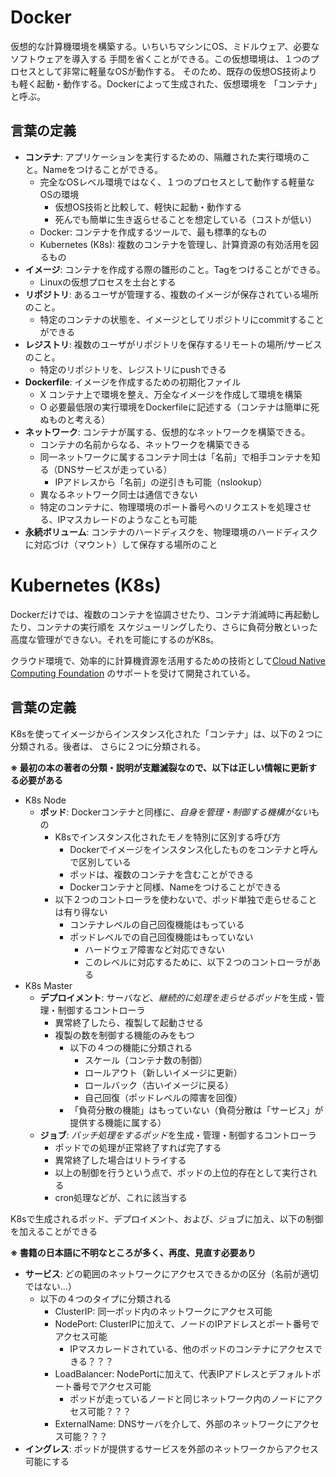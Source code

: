 # Docker

仮想的な計算機環境を構築する。いちいちマシンにOS、ミドルウェア、必要なソフトウェアを導入する
手間を省くことができる。この仮想環境は、１つのプロセスとして非常に軽量なOSが動作する。
そのため、既存の仮想OS技術よりも軽く起動・動作する。Dockerによって生成された、仮想環境を
「コンテナ」と呼ぶ。

## 言葉の定義

- **コンテナ**: アプリケーションを実行するための、隔離された実行環境のこと。Nameをつけることができる。
    - 完全なOSレベル環境ではなく、１つのプロセスとして動作する軽量なOSの環境
        - 仮想OS技術と比較して、軽快に起動・動作する
        - 死んでも簡単に生き返らせることを想定している（コストが低い）
    - Docker: コンテナを作成するツールで、最も標準的なもの
    - Kubernetes (K8s): 複数のコンテナを管理し、計算資源の有効活用を図るもの
- **イメージ**: コンテナを作成する際の雛形のこと。Tagをつけることができる。
    - Linuxの仮想プロセスを土台とする
- **リポジトリ**: あるユーザが管理する、複数のイメージが保存されている場所のこと。
    - 特定のコンテナの状態を、イメージとしてリポジトリにcommitすることができる
- **レジストリ**: 複数のユーザがリポジトリを保存するリモートの場所/サービスのこと。
    - 特定のリポジトリを、レジストリにpushできる
- **Dockerfile**: イメージを作成するための初期化ファイル
    - X コンテナ上で環境を整え、万全なイメージを作成して環境を構築
    - O 必要最低限の実行環境をDockerfileに記述する（コンテナは簡単に死ぬものと考える）
- **ネットワーク**: コンテナが属する、仮想的なネットワークを構築できる。
    - コンテナの名前からなる、ネットワークを構築できる
    - 同一ネットワークに属するコンテナ同士は「名前」で相手コンテナを知る（DNSサービスが走っている）
        - IPアドレスから「名前」の逆引きも可能（nslookup）
    - 異なるネットワーク同士は通信できない
    - 特定のコンテナに、物理環境のポート番号へのリクエストを処理させる、IPマスカレードのようなことも可能
- **永続ボリューム**: コンテナのハードディスクを、物理環境のハードディスクに対応づけ（マウント）して保存する場所のこと


# Kubernetes (K8s)

Dockerだけでは、複数のコンテナを協調させたり、コンテナ消滅時に再起動したり、コンテナの実行順を
スケジューリングしたり、さらに負荷分散といった高度な管理ができない。それを可能にするのがK8s。

クラウド環境で、効率的に計算機資源を活用するための技術として[Cloud Native Computing Foundation](https://www.cncf.io/)
のサポートを受けて開発されている。

## 言葉の定義

K8sを使ってイメージからインスタンス化された「コンテナ」は、以下の２つに分類される。後者は、
さらに２つに分類される。

**※ 最初の本の著者の分類・説明が支離滅裂なので、以下は正しい情報に更新する必要がある**

- K8s Node
    - **ポッド**: Dockerコンテナと同様に、*自身を管理・制御する機構がない*もの
        - K8sでインスタンス化されたモノを特別に区別する呼び方
            - Dockerでイメージをインスタンス化したものをコンテナと呼んで区別している
            - ポッドは、複数のコンテナを含むことができる
            - Dockerコンテナと同様、Nameをつけることができる
        - 以下２つのコントローラを使わないで、ポッド単独で走らせることは有り得ない
            - コンテナレベルの自己回復機能はもっている
            - ポッドレベルでの自己回復機能はもっていない
                - ハードウェア障害など対応できない
                - このレベルに対応するために、以下２つのコントローラがある
- K8s Master
    - **デプロイメント**: サーバなど、*継続的に処理を走らせるポッド*を生成・管理・制御するコントローラ
        - 異常終了したら、複製して起動させる
        - 複製の数を制御する機能のみをもつ
            - 以下の４つの機能に分類される
                - スケール（コンテナ数の制御）
                - ロールアウト（新しいイメージに更新）
                - ロールバック（古いイメージに戻る）
                - 自己回復（ポッドレベルの障害を回復）
            - 「負荷分散の機能」はもっていない（負荷分散は「サービス」が提供する機能に属する）
    - **ジョブ**: *バッチ処理をするポッド*を生成・管理・制御するコントローラ
        - ポッドでの処理が正常終了すれば完了する
        - 異常終了した場合はリトライする
        - 以上の制御を行うという点で、ポッドの上位的存在として実行される
        - cron処理などが、これに該当する


K8sで生成されるポッド、デプロイメント、および、ジョブに加え、以下の制御を加えることができる

**※ 書籍の日本語に不明なところが多く、再度、見直す必要あり**

- **サービス**: どの範囲のネットワークにアクセスできるかの区分（名前が適切ではない…）
    - 以下の４つのタイプに分類される
        - ClusterIP: 同一ポッド内のネットワークにアクセス可能
        - NodePort: ClusterIPに加えて、ノードのIPアドレスとポート番号でアクセス可能
            - IPマスカレードされている、他のポッドのコンテナにアクセスできる？？？
        - LoadBalancer: NodePortに加えて、代表IPアドレスとデフォルトポート番号でアクセス可能
            - ポッドが走っているノードと同じネットワーク内のノードにアクセス可能？？？
        - ExternalName: DNSサーバを介して、外部のネットワークにアクセス可能？？？
- **イングレス**: ポッドが提供するサービスを外部のネットワークからアクセス可能にする
